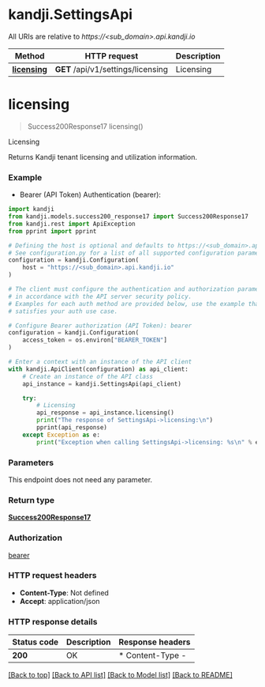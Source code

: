 # kandji.SettingsApi

All URIs are relative to *https://&lt;sub_domain&gt;.api.kandji.io*

Method | HTTP request | Description
------------- | ------------- | -------------
[**licensing**](SettingsApi.md#licensing) | **GET** /api/v1/settings/licensing | Licensing


# **licensing**
> Success200Response17 licensing()

Licensing

Returns Kandji tenant licensing and utilization information.

### Example

* Bearer (API Token) Authentication (bearer):

```python
import kandji
from kandji.models.success200_response17 import Success200Response17
from kandji.rest import ApiException
from pprint import pprint

# Defining the host is optional and defaults to https://<sub_domain>.api.kandji.io
# See configuration.py for a list of all supported configuration parameters.
configuration = kandji.Configuration(
    host = "https://<sub_domain>.api.kandji.io"
)

# The client must configure the authentication and authorization parameters
# in accordance with the API server security policy.
# Examples for each auth method are provided below, use the example that
# satisfies your auth use case.

# Configure Bearer authorization (API Token): bearer
configuration = kandji.Configuration(
    access_token = os.environ["BEARER_TOKEN"]
)

# Enter a context with an instance of the API client
with kandji.ApiClient(configuration) as api_client:
    # Create an instance of the API class
    api_instance = kandji.SettingsApi(api_client)

    try:
        # Licensing
        api_response = api_instance.licensing()
        print("The response of SettingsApi->licensing:\n")
        pprint(api_response)
    except Exception as e:
        print("Exception when calling SettingsApi->licensing: %s\n" % e)
```



### Parameters

This endpoint does not need any parameter.

### Return type

[**Success200Response17**](Success200Response17.md)

### Authorization

[bearer](../README.md#bearer)

### HTTP request headers

 - **Content-Type**: Not defined
 - **Accept**: application/json

### HTTP response details

| Status code | Description | Response headers |
|-------------|-------------|------------------|
**200** | OK |  * Content-Type -  <br>  |

[[Back to top]](#) [[Back to API list]](../README.md#documentation-for-api-endpoints) [[Back to Model list]](../README.md#documentation-for-models) [[Back to README]](../README.md)

